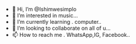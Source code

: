 - 👋 Hi, I’m @Ishimwesimplo
- 👀 I’m interested in music...
- 🌱 I’m currently learning . computer..
- 💞️ I’m looking to collaborate on all of u...
- 📫 How to reach me . WhatsApp,IG, Facebook..

<!---
Ishimwesimplo/Ishimwesimplo is a ✨ special ✨ repository because its `README.md` (this file) appears on your GitHub profile.
You can click the Preview link to take a look at your changes.
--->
